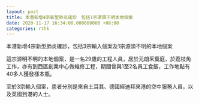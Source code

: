 ```yaml
---
layout: post
title: 本港新增4宗新型肺炎確診　包括1宗源頭不明本地個案
date: 2020-11-17 16:34:00.000000000 +08:00
categories: rthk
---
```


本港新增4宗新型肺炎確診，包括3宗輸入個案及1宗源頭不明的本地個案

這宗源明不明的本地個案，是一名29歲的工程人員，居於元朗釆葉庭，於荔枝角工作，亦有到西區創業中心做維修工程，期間曾與1至2名員工食飯，工作地點有40多人獲發樣本瓶。

至於3宗輸入個案，患者分別是來自土耳其、德國經迪拜來港的空中服務人員，以及英國到港的人士。
